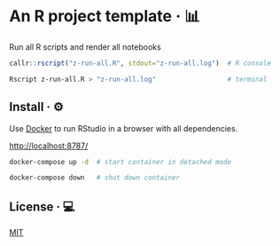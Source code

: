# An R project template · 📊

Run all R scripts and render all notebooks

```R
callr::rscript("z-run-all.R", stdout="z-run-all.log")  # R console
```

```sh
Rscript z-run-all.R > "z-run-all.log"                  # terminal
```

## Install · ⚙️

Use [Docker](https://docs.docker.com/get-docker/) to run RStudio in a browser with all dependencies.

<http://localhost:8787/>

```sh
docker-compose up -d  # start container in detached mode

docker-compose down   # shut down container
```

## License · 💻

[MIT](https://choosealicense.com/licenses/mit/)
